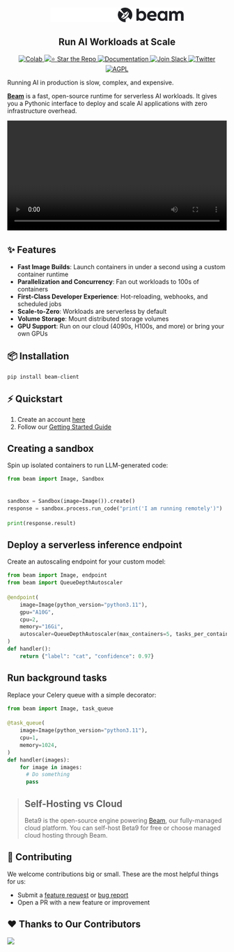 <div align="center">
<p align="center">
<img alt="Logo" src="static/beam-logo-white.png#gh-dark-mode-only" width="30%">
<img alt="Logo" src="static/beam-logo-dark.png#gh-light-mode-only" width="30%">
</p>

## Run AI Workloads at Scale

<p align="center">
  </a>
    <a href="https://colab.research.google.com/drive/1jSDyYY7FY3Y3jJlCzkmHlH8vTyF-TEmB?usp=sharing">
    <img alt="Colab" src="https://colab.research.google.com/assets/colab-badge.svg">
  </a>
  <a href="https://github.com/beam-cloud/beta9/stargazers">
    <img alt="⭐ Star the Repo" src="https://img.shields.io/github/stars/beam-cloud/beta9">
  </a>
  <a href="https://docs.beam.cloud">
    <img alt="Documentation" src="https://img.shields.io/badge/docs-quickstart-purple">
  </a>
  <a href="https://join.slack.com/t/beam-cloud/shared_invite/zt-2uiks0hc6-UbBD97oZjz8_YnjQ2P7BEQ">
    <img alt="Join Slack" src="https://img.shields.io/badge/Beam-Join%20Slack-orange?logo=slack">
  </a>
    <a href="https://twitter.com/beam_cloud">
    <img alt="Twitter" src="https://img.shields.io/twitter/follow/beam_cloud.svg?style=social&logo=twitter">
  </a>
    <a href="https://github.com/beam-cloud/beta9?tab=AGPL-3.0-1-ov-file">
    <img alt="AGPL" src="https://img.shields.io/badge/License-AGPL-green">
  </a>
</p>

</div>

Running AI in production is slow, complex, and expensive.

**[Beam](https://beam.cloud?utm_source=github_readme)** is a fast, open-source runtime for serverless AI workloads. It gives you a Pythonic interface to deploy and scale AI applications with zero infrastructure overhead.

<video src="https://github.com/beam-cloud/beta9/blob/06cfee5c38e12305d1427f0751af9242ec249e46/static/readme-video.mp4?raw=true" controls width="100%"></video>

## ✨ Features

- **Fast Image Builds**: Launch containers in under a second using a custom container runtime
- **Parallelization and Concurrency**: Fan out workloads to 100s of containers
- **First-Class Developer Experience**: Hot-reloading, webhooks, and scheduled jobs
- **Scale-to-Zero**: Workloads are serverless by default
- **Volume Storage**: Mount distributed storage volumes
- **GPU Support**: Run on our cloud (4090s, H100s, and more) or bring your own GPUs

## 📦 Installation

```shell
pip install beam-client
```

## ⚡️ Quickstart

1. Create an account [here](https://beam.cloud?utm_source=github_readme)
2. Follow our [Getting Started Guide](https://platform.beam.cloud/onboarding?utm_source=github_readme)

## Creating a sandbox

Spin up isolated containers to run LLM-generated code:

```python
from beam import Image, Sandbox


sandbox = Sandbox(image=Image()).create()
response = sandbox.process.run_code("print('I am running remotely')")

print(response.result)
```

## Deploy a serverless inference endpoint

Create an autoscaling endpoint for your custom model:

```python
from beam import Image, endpoint
from beam import QueueDepthAutoscaler

@endpoint(
    image=Image(python_version="python3.11"),
    gpu="A10G",
    cpu=2,
    memory="16Gi",
    autoscaler=QueueDepthAutoscaler(max_containers=5, tasks_per_container=30)
)
def handler():
    return {"label": "cat", "confidence": 0.97}
```

## Run background tasks

Replace your Celery queue with a simple decorator:

```python
from beam import Image, task_queue

@task_queue(
    image=Image(python_version="python3.11"),
    cpu=1,
    memory=1024,
)
def handler(images):
    for image in images:
      # Do something
      pass

```

> ## Self-Hosting vs Cloud
>
> Beta9 is the open-source engine powering [Beam](https://beam.cloud), our fully-managed cloud platform. You can self-host Beta9 for free or choose managed cloud hosting through Beam.

## 👋 Contributing

We welcome contributions big or small. These are the most helpful things for us:

- Submit a [feature request](https://github.com/beam-cloud/beta9/issues/new?assignees=&labels=&projects=&template=feature-request.md&title=) or [bug report](https://github.com/beam-cloud/beta9/issues/new?assignees=&labels=&projects=&template=bug-report.md&title=)
- Open a PR with a new feature or improvement

## ❤️ Thanks to Our Contributors

<a href="https://github.com/beam-cloud/beta9/graphs/contributors">
  <img src="https://contrib.rocks/image?repo=beam-cloud/beta9" />
</a>
